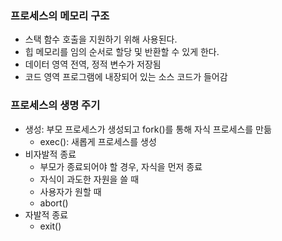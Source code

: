 ### 프로세스의 메모리 구조
- 스택
		함수 호출을 지원하기 위해 사용된다.
- 힙
		메모리를 임의 순서로 할당 및 반환할 수 있게 한다.
- 데이터 영역
		전역, 정적 변수가 저장됨
- 코드 영역
		프로그램에 내장되어 있는 소스 코드가 들어감
### 프로세스의 생명 주기
- 생성: 부모 프로세스가 생성되고 fork()를 통해 자식 프로세스를 만듦
	- exec():  새롭게 프로세스를 생성
- 비자발적 종료
	- 부모가 종료되어야 할 경우, 자식을 먼저 종료
	- 자식이 과도한 자원을 쓸 때
	- 사용자가 원할 때
	- abort()
- 자발적 종료
	- exit()
